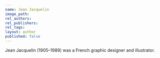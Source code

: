 ```yaml
---
name: Jean Jacquelin
image_path:
rel_authors:
rel_publishers:
rel_tags:
layout: author
published: false
---
```


Jean Jacquelin (1905–1989) was a French graphic designer and illustrator.
